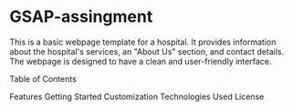 # GSAP-assingment
This is a basic webpage template for a hospital. It provides information about the hospital's services, an "About Us" section, and contact details. The webpage is designed to have a clean and user-friendly interface.

Table of Contents

Features
Getting Started
Customization
Technologies Used
License
